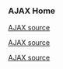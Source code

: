 ### AJAX Home

[AJAX source](./ajaxsource.html)

[AJAX source](/ajaxsource.html)

[AJAX source](ajaxsource.html)